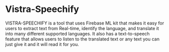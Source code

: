# Vistra-Speechify
VISTRA-SPEECHIFY is a tool that uses Firebase ML kit that makes it easy for users to extract text from Real-time, identify the language, and translate it into many different supported languages. It also has a text-to-speech feature that allows users to listen to the translated text or any text you can just give it and it will read it for you.
